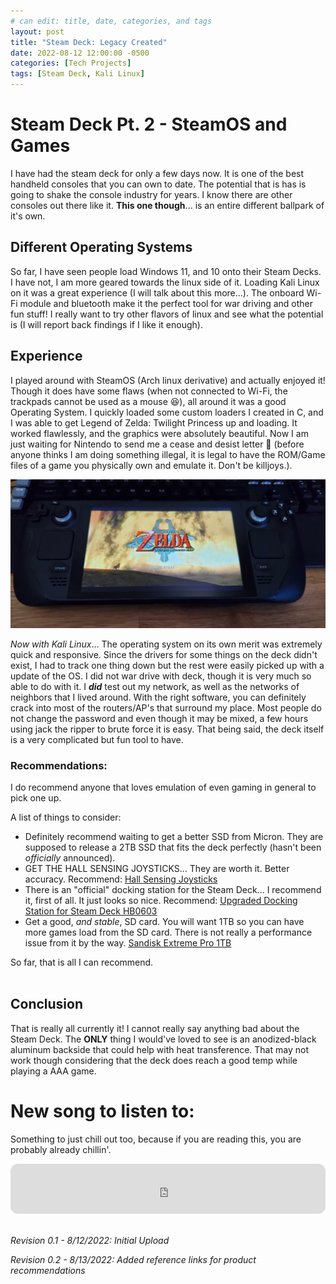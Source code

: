```yaml
---
# can edit: title, date, categories, and tags
layout: post
title: "Steam Deck: Legacy Created"
date: 2022-08-12 12:00:00 -0500
categories: [Tech Projects]
tags: [Steam Deck, Kali Linux]
---
```


# Steam Deck Pt. 2 - SteamOS and Games

I have had the steam deck for only a few days now. It is one of the best handheld consoles that you can own to date. The potential that is has is going to shake the console industry for years. I know there are other consoles out there like it. **This one though**... is an entire different ballpark of it's own. 

## Different Operating Systems
So far, I have seen people load Windows 11, and 10 onto their Steam Decks. I have not, I am more geared towards the linux side of it. Loading Kali Linux on it was a great experience (I will talk about this more...). The onboard Wi-Fi module and bluetooth make it the perfect tool for war driving and other fun stuff! I really want to try other flavors of linux and see what the potential is (I will report back findings if I like it enough).

## Experience
I played around with SteamOS (Arch linux derivative) and actually enjoyed it! Though it does have some flaws (when not connected to Wi-Fi, the trackpads cannot be used as a mouse 😆), all around it was a good Operating System. I quickly loaded some custom loaders I created in C, and I was able to get Legend of Zelda: Twilight Princess up and loading. It worked flawlessly, and the graphics were absolutely beautiful. Now I am just waiting for Nintendo to send me a cease and desist letter 🤣 (before anyone thinks I am doing something illegal, it is legal to have the ROM/Game files of a game you physically own and emulate it. Don't be killjoys.).

![Legend of Zelda: Twilight Princess](/assets/img/steam_deck_LoZ.jpg)

*Now with Kali Linux*... The operating system on its own merit was extremely quick and responsive. Since the drivers for some things on the deck didn't exist, I had to track one thing down but the rest were easily picked up with a update of the OS. I did not war drive with deck, though it is very much so able to do with it. 
I ***did*** test out my network, as well as the networks of neighbors that I lived around. With the right software, you can definitely crack into most of the routers/AP's that surround my place. Most people do not change the password and even though it may be mixed, a few hours using jack the ripper to brute force it is easy. 
That being said, the deck itself is a very complicated but fun tool to have.

### Recommendations:
I do recommend anyone that loves emulation of even gaming in general to pick one up.

A list of things to consider:
<!-- TODO: Will need to add links for recommendations -->
+ Definitely recommend waiting to get a better SSD from Micron. They are supposed to release a 2TB SSD that fits the deck perfectly (hasn't been *officially* announced).
+ GET THE HALL SENSING JOYSTICKS... They are worth it. Better accuracy. Recommend: <u> [Hall Sensing Joysticks](https://www.amazon.com/Drifting-Electromagnetic-Thumbstick-AKNES-Replacement/dp/B0B31STJDH) </u>
+ There is an "official" docking station for the Steam Deck... I recommend it, first of all. It just looks so nice. Recommend: <u> [Upgraded Docking Station for Steam Deck HB0603](https://www.jsaux.com/products/upgraded-docking-station-for-steam-deck) </u>
+ Get a good, *and stable*, SD card. You will want 1TB so you can have more games load from the SD card. There is not really a performance issue from it by the way. <u> [Sandisk Extreme Pro 1TB](https://www.amazon.com/Sandisk-microSDXC-Extreme-Adapter-Mobile/dp/B07RKL6PK9/ref=sr_1_5) </u>

So far, that is all I can recommend.
<br>
<br>

## Conclusion
That is really all currently it! I cannot really say anything bad about the Steam Deck. The **ONLY** thing I would've loved to see is an anodized-black aluminum backside that could help with heat transference. That may not work though considering that the deck does reach a good temp while playing a AAA game.

# New song to listen to:

Something to just chill out too, because if you are reading this, you are probably already chillin'.

<iframe style="border-radius:12px" src="https://open.spotify.com/embed/track/4WbIM9TqODnv9jWAHh1mRQ?utm_source=generator" width="100%" height="80" frameBorder="0" allowfullscreen="" allow="autoplay; clipboard-write; encrypted-media; fullscreen; picture-in-picture"></iframe>

<br>
<br>

_Revision 0.1 - 8/12/2022: Initial Upload_
<br>

_Revision 0.2 - 8/13/2022: Added reference links for product recommendations_
<br>
